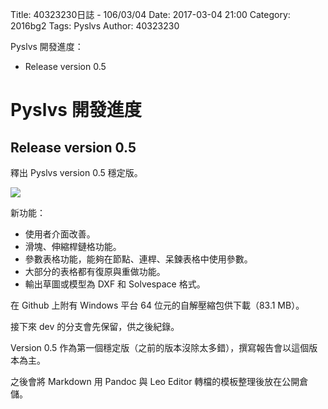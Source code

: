 Title: 40323230日誌 - 106/03/04
Date: 2017-03-04 21:00
Category: 2016bg2
Tags: Pyslvs
Author: 40323230

Pyslvs 開發進度：

* Release version 0.5

<!-- PELICAN_END_SUMMARY -->

Pyslvs 開發進度
===

Release version 0.5
---

釋出 Pyslvs version 0.5 穩定版。

![](https://raw.githubusercontent.com/coursemdetw/project_site_files/gh-pages/files/2016spring/g2/Python_solvespace/0304_01.png)

新功能：

* 使用者介面改善。
* 滑塊、伸縮桿鏈格功能。
* 參數表格功能，能夠在節點、連桿、呆鍊表格中使用參數。
* 大部分的表格都有復原與重做功能。
* 輸出草圖或模型為 DXF 和 Solvespace 格式。

在 Github 上附有 Windows 平台 64 位元的自解壓縮包供下載（83.1 MB）。

接下來 dev 的分支會先保留，供之後紀錄。

Version 0.5 作為第一個穩定版（之前的版本沒除太多錯），撰寫報告會以這個版本為主。

之後會將 Markdown 用 Pandoc 與 Leo Editor 轉檔的模板整理後放在公開倉儲。